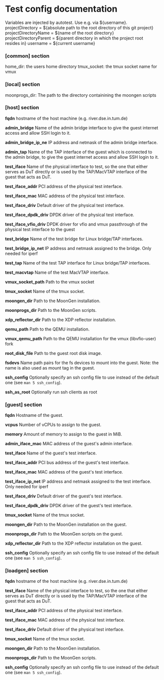 # Test config documentation



Variables are injected by autotest. Use e.g. via \$\{username\}.
projectDirectory = \$\{absolute path to the root directory of this git project\}
projectDirectoryName = \$\{name of the root directory\}
projectDirectoryParent = \$\{parent directory in which the project root resides in\}
username = \$\{current username\}

### [common] section
home_dir: the users home directory 
tmux_socket: the tmux socket name for vmux

### [local] section
moonprogs_dir: The path to the directory containining the moongen scripts

### [host] section
**fqdn**
 hostname of the host machine (e.g. river.dse.in.tum.de)

**admin_bridge**
 Name of the admin bridge interface to give the guest internet access and allow SSH login to it.

**admin_bridge_ip_ne**
 IP address and netmask of the admin bridge interface.


**admin_tap**
Name of the TAP interface of the guest which is connected to the admin
bridge, to give the guest internet access and allow SSH login to it.

**test_iface**
Name of the physical interface to test, so the one that either serves
as DuT directly or is used by the TAP/MacVTAP interface of the guest that
acts as DuT.

**test_iface_addr**
PCI address of the physical test interface.


**test_iface_mac**
MAC address of the physical test interface.


**test_iface_driv**
Default driver of the physical test interface.


**test_iface_dpdk_driv**
DPDK driver of the physical test interface.


**test_iface_vfio_driv**
DPDK driver for vfio and vmux passthrough of the physical test interface to the guest


**test_bridge**
Name of the test bridge for Linux bridge/TAP interfaces.

**test_bridge_ip_net**
IP address and netmask assigned to the bridge. Only needed for iperf


**test_tap**
Name of the test TAP interface for Linux bridge/TAP interfaces.


**test_macvtap**
Name of the test MacVTAP interface.


**vmux_socket_path**
Path to the vmux socket

**tmux_socket**
Name of the tmux socket.


**moongen_dir**
Path to the MoonGen installation.


**moonprogs_dir**
Path to the MoonGen scripts.


**xdp_reflector_dir**
Path to the XDP reflector installation.


**qemu_path**
Path to the QEMU installation.



**vmux_qemu_path**
Path to the QEMU installation for the vmux (libvfio-user) fork


**root_disk_file**
Path to the guest root disk image.


**fsdevs**
Name path pairs for the fs devices to mount into the guest.
Note: the name is also used as mount tag in the guest.


**ssh_config**
Optionally specify an ssh config file to use instead of the default one (see `man 5 ssh_config`).

**ssh_as_root**
Optionally run ssh clients as root

### [guest] section 

**fqdn**
Hostname of the guest.

**vcpus**
Number of vCPUs to assign to the guest.


**memory**
Amount of memory to assign to the guest in MiB.


**admin_iface_mac**
MAC address of the guest's admin interface.


**test_iface**
Name of the guest's test interface.


**test_iface_addr**
 PCI bus address of the guest's test interface.


**test_iface_mac**
MAC address of the guest's test interface.


**test_iface_ip_net**
IP address and netmask assigned to the test interface. Only needed for iperf


**test_iface_driv**
Default driver of the guest's test interface.


**test_iface_dpdk_driv**
DPDK driver of the guest's test interface.

**tmux_socket**
Name of the tmux socket.


**moongen_dir**
Path to the MoonGen installation on the guest.

**moonprogs_dir**
Path to the MoonGen scripts on the guest.

**xdp_reflector_dir**
Path to the XDP reflector installation on the guest.

**ssh_config**
Optionally specify an ssh config file to use instead of the default one (see `man 5 ssh_config`).


### [loadgen] section 
**fqdn**
 hostname of the host machine (e.g. river.dse.in.tum.de)

**test_iface**
Name of the physical interface to test, so the one that either serves
as DuT directly or is used by the TAP/MacVTAP interface of the guest that
acts as DuT.

**test_iface_addr**
PCI address of the physical test interface.


**test_iface_mac**
MAC address of the physical test interface.


**test_iface_driv**
Default driver of the physical test interface.


**tmux_socket**
Name of the tmux socket.

**moongen_dir**
Path to the MoonGen installation.

**moonprogs_dir**
Path to the MoonGen scripts.


**ssh_config**
Optionally specify an ssh config file to use instead of the default one (see `man 5 ssh_config`).
